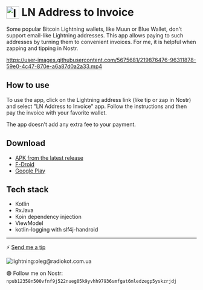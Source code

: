 # <img src="https://raw.githubusercontent.com/Radiokot/ln-addr-to-invoice/main/app/src/main/res/mipmap-hdpi/ic_launcher.png" alt="Icon" style="vertical-align: bottom; height: 1.2em;"/> LN Address to Invoice
Some popular Bitcoin Lightning wallets, like Muun or Blue Wallet, don't support email-like Lightning addresses. This app allows paying to such addresses by turning them to convenient invoices. For me, it is helpful when zapping and tipping in Nostr.

https://user-images.githubusercontent.com/5675681/219876476-96311878-59e0-4c47-870e-a6a87d0a2a33.mp4

## How to use
To use the app, click on the Lightning address link (like tip or zap in Nostr) and select "LN Address to Invoice" app. Follow the instructions and then pay the invoice with your favorite wallet. 

The app doesn't add any extra fee to your payment.

## Download
- [APK from the latest release](https://github.com/Radiokot/ln-addr-to-invoice/releases)
- [F-Droid](https://f-droid.org/packages/ua.com.radiokot.lnaddr2invoice)
- [Google Play](https://play.google.com/store/apps/details?id=ua.com.radiokot.lnaddr2invoice)

## Tech stack
- Kotlin
- RxJava
- Koin dependency injection
- ViewModel
- kotlin-logging with slf4j-handroid

---
⚡ [Send me a tip](https://radiokot.com.ua/tip)

![lightning:oleg@radiokot.com.ua](https://user-images.githubusercontent.com/5675681/220079850-2370cffb-761b-44cb-b106-3a70ff89e1a6.png)

🟣 Follow me on Nostr: `npub12358n500vfnf9j522nueg05k9yvhh97936smfgat6mledzegp5yskzrjdj`
